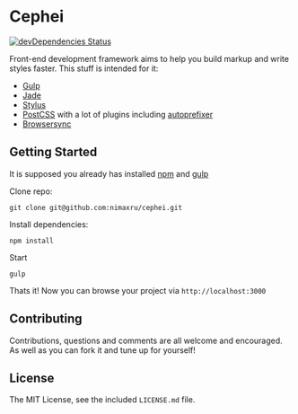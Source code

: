 Cephei
==========
[![devDependencies Status](https://david-dm.org/nimaxru/cephei/dev-status.svg)](https://david-dm.org/nimaxru/cephei#info=devDependencies)

Front-end development framework aims to help you build markup and write styles faster. This stuff is intended for it:
* [Gulp](https://github.com/gulpjs/gulp)
* [Jade](https://github.com/jadejs/jade)
* [Stylus](https://github.com/stylus/stylus)
* [PostCSS](https://github.com/postcss/postcss) with a lot of plugins including [autoprefixer](https://github.com/postcss/autoprefixer)
* [Browsersync](https://github.com/BrowserSync/browser-sync)

## Getting Started

It is supposed you already has installed [npm](https://github.com/npm/npm) and [gulp](https://github.com/gulpjs/gulp)

Clone repo:
```shell
git clone git@github.com:nimaxru/cephei.git
```
Install dependencies:
```shell
npm install
```
Start
```shell
gulp
```

Thats it! Now you can browse your project via
`http://localhost:3000`

## Contributing
Contributions, questions and comments are all welcome and encouraged. As well as you can fork it and tune up for yourself!

## License
The MIT License, see the included `LICENSE.md` file.
